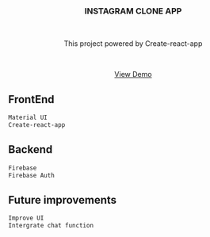  <p align="center">
 <h3 align="center"> INSTAGRAM CLONE APP</h3>
  <br />
   <p align="center">
This project powered by Create-react-app
  </p>
  <br />
 <p align="center">
<a href="https://instagrame-clone-f053d.firebaseapp.com/">View Demo</a>
  </p>
</p>


## FrontEnd
  ```sh
 Material UI
 Create-react-app
  ```

## Backend
  ```sh
 Firebase
 Firebase Auth
  ```
## Future improvements
  ```sh
 Improve UI
 Intergrate chat function
  ```

